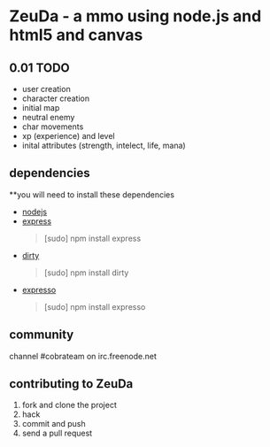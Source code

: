 # ZeuDa - a mmo using node.js and html5 and canvas

## 0.01 TODO

* user creation
* character creation
* initial map
* neutral enemy
* char movements
* xp (experience) and level
* inital attributes (strength, intelect, life, mana)

## dependencies

**you will need to install these dependencies

* [nodejs](nodejs.org)
* [express](http://expressjs.com/)
    > [sudo] npm install express
* [dirty](http://github.com/felixge/node-dirty.git)
    > [sudo] npm install dirty
* [expresso](http://github.com/visionmedia/expresso)
    > [sudo] npm install expresso

## community

channel #cobrateam on irc.freenode.net

## contributing to ZeuDa

1. fork and clone the project
2. hack
3. commit and push
4. send a pull request
